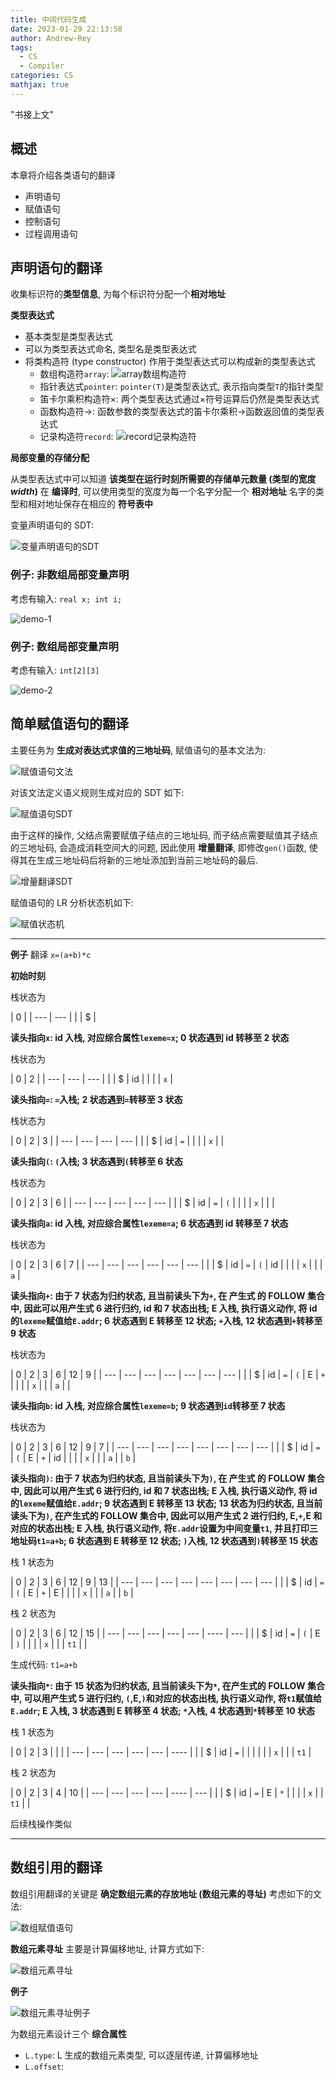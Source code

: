 ```yaml
---
title: 中间代码生成
date: 2023-01-29 22:13:58
author: Andrew-Rey
tags:
  - CS
  - Compiler
categories: CS
mathjax: true
---
```


"书接上文"

<!--more-->

## 概述

本章将介绍各类语句的翻译

- 声明语句
- 赋值语句
- 控制语句
- 过程调用语句

## 声明语句的翻译

收集标识符的**类型信息**, 为每个标识符分配一个**相对地址**

**类型表达式**

- 基本类型是类型表达式
- 可以为类型表达式命名, 类型名是类型表达式
- 将类构造符 (type constructor) 作用于类型表达式可以构成新的类型表达式
  - 数组构造符`array`:
    ![`array`数组构造符](数组类型构造符.jpg)
  - 指针表达式`pointer`: `pointer(T)`是类型表达式, 表示指向类型`T`的指针类型
  - 笛卡尔乘积构造符$\times$: 两个类型表达式通过$\times$符号运算后仍然是类型表达式
  - 函数构造符$\rightarrow$: 函数参数的类型表达式的笛卡尔乘积$\rightarrow$函数返回值的类型表达式
  - 记录构造符`record`:
    ![`record`记录构造符](记录构造符.jpg)

**局部变量的存储分配**

从类型表达式中可以知道 **该类型在运行时刻所需要的存储单元数量 (类型的宽度 _width_)**
在 **编译时**, 可以使用类型的宽度为每一个名字分配一个 **相对地址**
名字的类型和相对地址保存在相应的 **符号表中**

变量声明语句的 SDT:

![变量声明语句的SDT](变量声明语句的SDT.jpg)

### 例子: 非数组局部变量声明

考虑有输入: `real x; int i;`

![demo-1](demo-1.jpg)

### 例子: 数组局部变量声明

考虑有输入: `int[2][3]`

![demo-2](demo-2.jpg)

## 简单赋值语句的翻译

主要任务为 **生成对表达式求值的三地址码**, 赋值语句的基本文法为:

![赋值语句文法](赋值语句文法.jpg)

对该文法定义语义规则生成对应的 SDT 如下:

![赋值语句SDT](赋值语句SDT.jpg)

由于这样的操作, 父结点需要赋值子结点的三地址码, 而子结点需要赋值其子结点的三地址码, 会造成消耗空间大的问题, 因此使用 **增量翻译**, 即修改`gen()`函数, 使得其在生成三地址码后将新的三地址添加到当前三地址码的最后.

![增量翻译SDT](增量翻译.jpg)

赋值语句的 LR 分析状态机如下:

![赋值状态机](赋值状态机.jpg)

---

**例子** 翻译 `x=(a+b)*c`

**初始时刻**

栈状态为

| 0   |
| --- | --- |
|     | $   |

**读头指向`x`: id 入栈, 对应综合属性`lexeme=x`; 0 状态遇到 id 转移至 2 状态**

栈状态为

| 0   | 2   |
| --- | --- | --- |
|     | $   | id  |
|     |     | `x` |

**读头指向`=`: `=`入栈; 2 状态遇到`=`转移至 3 状态**

栈状态为

| 0   | 2   | 3   |
| --- | --- | --- | --- |
|     | $   | id  | `=` |
|     |     | `x` |     |

**读头指向`(`: `(`入栈; 3 状态遇到`(`转移至 6 状态**

栈状态为

| 0   | 2   | 3   | 6   |
| --- | --- | --- | --- | --- |
|     | $   | id  | `=` | `(` |
|     |     | `x` |     |     |

**读头指向`a`: id 入栈, 对应综合属性`lexeme=a`; 6 状态遇到 id 转移至 7 状态**

栈状态为

| 0   | 2   | 3   | 6   | 7   |
| --- | --- | --- | --- | --- | --- |
|     | $   | id  | `=` | `(` | id  |
|     |     | `x` |     |     | `a` |

**读头指向`+`: 由于 7 状态为归约状态, 且当前读头下为`+`, 在 产生式 的 FOLLOW 集合中, 因此可以用产生式 6 进行归约, id 和 7 状态出栈; E 入栈, 执行语义动作, 将 id 的`lexeme`赋值给`E.addr`; 6 状态遇到 E 转移至 12 状态; `+`入栈, 12 状态遇到`+`转移至 9 状态**

栈状态为

| 0   | 2   | 3   | 6   | 12  | 9   |
| --- | --- | --- | --- | --- | --- | --- |
|     | $   | id  | `=` | `(` | E   | `+` |
|     |     | `x` |     |     | `a` |     |

**读头指向`b`: id 入栈, 对应综合属性`lexeme=b`; 9 状态遇到`id`转移至 7 状态**

栈状态为

| 0   | 2   | 3   | 6   | 12  | 9   | 7   |
| --- | --- | --- | --- | --- | --- | --- | --- |
|     | $   | id  | `=` | `(` | E   | `+` | id  |
|     |     | `x` |     |     | `a` |     | `b` |

**读头指向`)`: 由于 7 状态为归约状态, 且当前读头下为`)`, 在 产生式 的 FOLLOW 集合中, 因此可以用产生式 6 进行归约, id 和 7 状态出栈; E 入栈, 执行语义动作, 将 id 的`lexeme`赋值给`E.addr`; 9 状态遇到 E 转移至 13 状态; 13 状态为归约状态, 且当前读头下为`)`, 在产生式的 FOLLOW 集合中, 因此可以用产生式 2 进行归约, E,`+`,E 和对应的状态出栈; E 入栈, 执行语义动作, 将`E.addr`设置为中间变量`t1`, 并且打印三地址码`t1=a+b`; 6 状态遇到 E 转移至 12 状态; `)`入栈, 12 状态遇到`)`转移至 15 状态**

栈 1 状态为

| 0   | 2   | 3   | 6   | 12  | 9   | 13  |
| --- | --- | --- | --- | --- | --- | --- | --- |
|     | $   | id  | `=` | `(` | E   | `+` | E   |
|     |     | `x` |     |     | `a` |     | `b` |

栈 2 状态为

| 0   | 2   | 3   | 6   | 12  | 15   |
| --- | --- | --- | --- | --- | ---- | --- |
|     | $   | id  | `=` | `(` | E    | `)` |
|     |     | `x` |     |     | `t1` |     |

生成代码: `t1=a+b`

**读头指向`*`: 由于 15 状态为归约状态, 且当前读头下为`*`, 在产生式的 FOLLOW 集合中, 可以用产生式 5 进行归约, `(`,E,`)`和对应的状态出栈, 执行语义动作, 将`t1`赋值给`E.addr`; E 入栈, 3 状态遇到 E 转移至 4 状态; `*`入栈, 4 状态遇到`*`转移至 10 状态**

栈 1 状态为

| 0   | 2   | 3   |     |     |
| --- | --- | --- | --- | --- | ---- |
|     | $   | id  | `=` |     |      |
|     |     | `x` |     |     | `t1` |

栈 2 状态为

| 0   | 2   | 3   | 4   | 10   |
| --- | --- | --- | --- | ---- | --- |
|     | $   | id  | `=` | E    | `*` |
|     |     | `x` |     | `t1` |     |

后续栈操作类似

---

## 数组引用的翻译

数组引用翻译的关键是 **确定数组元素的存放地址 (数组元素的寻址)**
考虑如下的文法:

![数组赋值语句](数组赋值.jpg)

**数组元素寻址** 主要是计算偏移地址, 计算方式如下:

![数组元素寻址](数组元素寻址.jpg)

**例子**

![数组元素寻址例子](数组元素寻址例子.jpg)

为数组元素设计三个 **综合属性**

- `L.type`: L 生成的数组元素类型, 可以逐层传递, 计算偏移地址
- `L.offset`:

